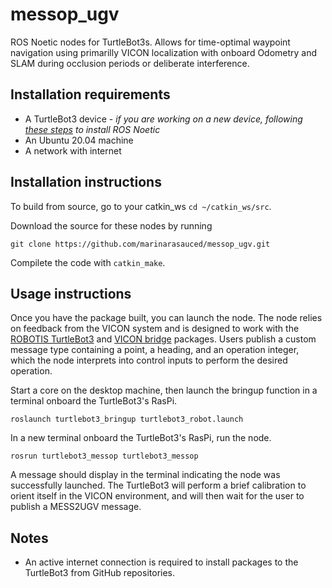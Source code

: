 # messop_ugv
ROS Noetic nodes for TurtleBot3s. Allows for time-optimal waypoint navigation using primarilly VICON localization with onboard Odometry and SLAM during occlusion periods or deliberate interference.






## Installation requirements
- A TurtleBot3 device - *if you are working on a new device, following [these steps](https://emanual.robotis.com/docs/en/platform/turtlebot3/quick-start/) to install ROS Noetic*
- An Ubuntu 20.04 machine
- A network with internet

## Installation instructions
To build from source, go to your catkin_ws ```cd ~/catkin_ws/src```.

Download the source for these nodes by running

```git clone https://github.com/marinarasauced/messop_ugv.git```

Compilete the code with ```catkin_make```.

## Usage instructions
Once you have the package built, you can launch the node. The node relies on feedback from the VICON system and is designed to work with the [ROBOTIS TurtleBot3](https://github.com/ROBOTIS-GIT/turtlebot3) and [VICON bridge](https://github.com/ethz-asl/vicon_bridge) packages. Users publish a custom message type containing a point, a heading, and an operation integer, which the node interprets into control inputs to perform the desired operation.
  
Start a core on the desktop machine, then launch the bringup function in a terminal onboard the TurtleBot3's RasPi.
```
roslaunch turtlebot3_bringup turtlebot3_robot.launch
```
In a new terminal onboard the TurtleBot3's RasPi, run the node. 
```
rosrun turtlebot3_messop turtlebot3_messop
```
A message should display in the terminal indicating the node was successfully launched. The TurtleBot3 will perform a brief calibration to orient itself in the VICON environment, and will then wait for the user to publish a MESS2UGV message.
## Notes
- An active internet connection is required to install packages to the TurtleBot3 from GitHub repositories.
